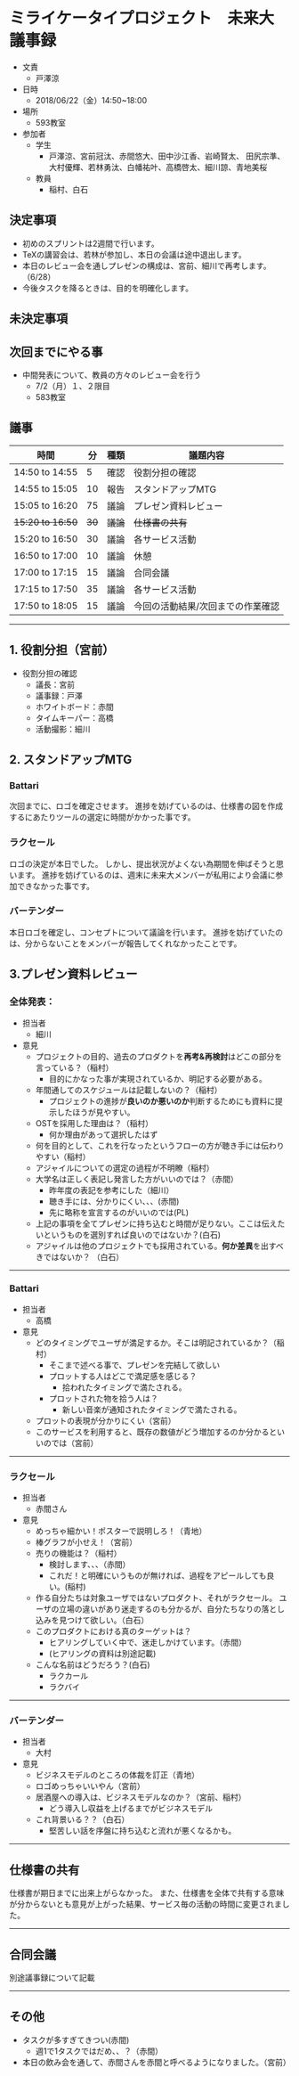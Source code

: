 # ミライケータイプロジェクト　未来大 議事録

- 文責
    - 戸澤涼
- 日時
    - 2018/06/22（金）14:50~18:00
- 場所
    - 593教室
- 参加者
    - 学生
        - 戸澤涼、宮前冠汰、赤間悠大、田中沙江香、岩崎賢太、
田尻宗準、大村優輝、若林勇汰、白幡祐叶、高橋啓太、細川諒、青地美桜
    - 教員
        - 稲村、白石
   


## 決定事項
- 初めのスプリントは2週間で行います。
- TeXの講習会は、若林が参加し、本日の会議は途中退出します。
- 本日のレビュー会を通しプレゼンの構成は、宮前、細川で再考します。（6/28）
- 今後タスクを降るときは、目的を明確化します。
## 未決定事項

## 次回までにやる事
- 中間発表について、教員の方々のレビュー会を行う
    - 7/2（月）１、２限目
    - 583教室
## 議事

| 時間 | 分 | 種類 |議題内容|
|-----------|--|---|-------- |
|14:50 to 14:55|5 |確認|役割分担の確認|
|14:55 to 15:05|10|報告|スタンドアップMTG|
|15:05 to 16:20|75|議論|プレゼン資料レビュー|
|~~15:20 to 16:50~~|~~30~~|~~議論~~|~~仕様書の共有~~|
|15:20 to 16:50|30|議論|各サービス活動|
|16:50 to 17:00|10|議論|休憩|
|17:00 to 17:15|15|議論|合同会議|
|17:15 to 17:50|35|議論|各サービス活動|
|17:50 to 18:05|15|議論|今回の活動結果/次回までの作業確認|

---

## 1. 役割分担（宮前）
- 役割分担の確認
    - 議長：宮前
    - 議事録：戸澤
    - ホワイトボード：赤間 
    - タイムキーパー：高橋 
    - 活動撮影：細川

## 2. スタンドアップMTG 
### Battari
次回までに、ロゴを確定させます。
進捗を妨げているのは、仕様書の図を作成するにあたりツールの選定に時間がかかった事です。

### ラクセール
ロゴの決定が本日でした。
しかし、提出状況がよくない為期間を伸ばそうと思います。
進捗を妨げているのは、週末に未来大メンバーが私用により会議に参加できなかった事です。

### バーテンダー
本日ロゴを確定し、コンセプトについて議論を行います。
進捗を妨げていたのは、分からないことをメンバーが報告してくれなかったことです。

## 3.プレゼン資料レビュー 

### 全体発表：
- 担当者
    - 細川
- 意見
    - プロジェクトの目的、過去のプロダクトを**再考&再検討**はどこの部分を言っている？（稲村）
        - 目的にかなった事が実現されているか、明記する必要がある。
    - 年間通してのスケジュールは記載しないの？（稲村）
        - プロジェクトの進捗が**良いのか悪いのか**判断するためにも資料に提示したほうが見やすい。
    - OSTを採用した理由は？（稲村）
        - 何か理由があって選択したはず
    - 何を目的として、これを行なったというフローの方が聴き手には伝わりやすい（稲村）
    - アジャイルについての選定の過程が不明瞭（稲村）
    - 大学名は正しく表記し発言した方がいいのでは？（赤間）
        - 昨年度の表記を参考にした（細川）
        - 聴き手には、分かりにくい、、、(赤間)
        - 先に略称を宣言するのがいいのでは(PL)
    - 上記の事項を全てプレゼンに持ち込むと時間が足りない。ここは伝えたいというものを選別すれば良いのではないか？(白石) 
    - アジャイルは他のプロジェクトでも採用されている。**何か差異**を出すべきではないか？ （白石）

---
### Battari
- 担当者
    - 高橋
- 意見
    - どのタイミングでユーザが満足するか。そこは明記されているか？（稲村）
        - そこまで述べる事で、プレゼンを完結して欲しい
        - プロットする人はどこで満足感を感じる？
            - 拾われたタイミングで満たされる。
        - プロットされた物を拾う人は？
            - 新しい音楽が通知されたタイミングで満たされる。
    - プロットの表現が分かりにくい（宮前）
    - このサービスを利用すると、既存の数値がどう増加するのか分かるといいのでは（宮前）

---
### ラクセール
- 担当者
    - 赤間さん
- 意見
    - めっちゃ細かい！ポスターで説明しろ！（青地）
    - 棒グラフが小せえ！（宮前）
    - 売りの機能は？（稲村）
        - 検討します、、、（赤間）
        - これだ！と明確にいうものが無ければ、過程をアピールしても良い。(稲村) 
    - 作る自分たちは対象ユーザではないプロダクト、それがラクセール。
ユーザの立場の違いがあり迷走するのも分かるが、自分たちなりの落とし込みを見つけて欲しい。（白石）
    - このプロダクトにおける真のターゲットは？
        - ヒアリングしていく中で、迷走しかけています。（赤間）
        - (ヒアリングの資料は別途記載)
    - こんな名前はどうだろう？(白石) 
        - ラクカール
        - ラクバイ 

---
### バーテンダー
- 担当者
    - 大村
- 意見
    - ビジネスモデルのところの体裁を訂正（青地）
    - ロゴめっちゃいいやん（宮前）
    - 居酒屋への導入は、ビジネスモデルなのか？（宮前、稲村）
        - どう導入し収益を上げるまでがビジネスモデル
    - これ背景いる？？（白石）
        - 堅苦しい話を序盤に持ち込むと流れが悪くなるかも。

---
## 仕様書の共有
仕様書が期日までに出来上がらなかった。
また、仕様書を全体で共有する意味が分からないとも意見が上がった結果、サービス毎の活動の時間に変更されました。

---
## 合同会議
別途議事録について記載

---
## その他
- タスクが多すぎてきつい(赤間)
    - 週1で1タスクではだめ、、？（赤間）
- 本日の飲み会を通して、赤間さんを赤間と呼べるようになりました。（宮前） 
 